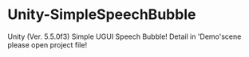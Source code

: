 # Unity-SimpleSpeechBubble
Unity (Ver. 5.5.0f3) Simple UGUI Speech Bubble!
Detail in 'Demo'scene please open project file! 
